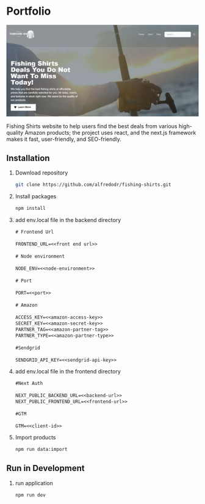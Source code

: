 # Portfolio

![Fishing Shirts website preview](./frontend/public/cover.JPG)

Fishing Shirts website to help users find the best deals from various high-quality Amazon products; the project uses react, and the next.js framework makes it fast, user-friendly, and SEO-friendly.

## Installation

1. Download repository
   ```bash
   git clone https://github.com/alfredodr/fishing-shirts.git
   ```
2. Install packages
   ```bash
   npm install
   ```
3. add env.local file in the backend directory

   ```env
   # Frontend Url

   FRONTEND_URL=<<front end url>>

   # Node environment

   NODE_ENV=<<node-environment>>

   # Port

   PORT=<<port>>

   # Amazon

   ACCESS_KEY=<<amazon-access-key>>
   SECRET_KEY=<<amazon-secret-key>>
   PARTNER_TAG=<<amazon-partner-tag>>
   PARTNER_TYPE=<<amazon-partner-type>>

   #Sendgrid

   SENDGRID_API_KEY=<<sendgrid-api-key>>

   ```

4. add env.local file in the frontend directory

   ```env
   #Next Auth

   NEXT_PUBLIC_BACKEND_URL=<<backend-url>>
   NEXT_PUBLIC_FRONTEND_URL=<<frontend-url>>

   #GTM

   GTM=<<client-id>>
   ```

5. Import products
   ```bash
   npm run data:import
   ```

## Run in Development

1. run application
   ```bash
   npm run dev
   ```
